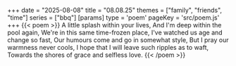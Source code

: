 +++
date = "2025-08-08"
title = "08.08.25"
themes = ["family", "friends", "time"]
series = ["bbq"]
[params]
  type = 'poem'
  pageKey = 'src/poem.js'
+++
{{< poem >}}
A little splash within your lives,
And I'm deep within the pool again,
We're in this same time-frozen place,
I've watched us age and change so fast,
Our humours come and go in somewhat style,
But I pray our warmness never cools,
I hope that I will leave such ripples as to waft,
Towards the shores of grace and selfless love.
{{< /poem >}}